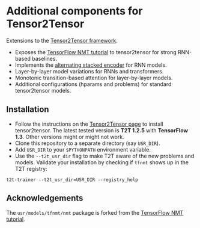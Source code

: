 # Additional components for Tensor2Tensor

Extensions to the [Tensor2Tensor framework](https://github.com/tensorflow/tensor2tensor). 

* Exposes the [TensorFlow NMT tutorial](https://github.com/tensorflow/nmt) to tensor2tensor for strong RNN-based baselines.
* Implements the [alternating stacked encoder](https://arxiv.org/abs/1606.04199) for RNN models.
* Layer-by-layer model variations for RNNs and transformers.
* Monotonic transition-based attention for layer-by-layer models.
* Additional configurations (hparams and problems) for standard tensor2tensor models.

Installation
------------

* Follow the instructions on the [Tensor2Tensor page](https://github.com/tensorflow/tensor2tensor) to install tensor2tensor. The latest tested version is **T2T 1.2.5** with **TensorFlow 1.3**. Other versions might or might not work.
* Clone this repository to a separate directory (say `USR_DIR`).
* Add `USR_DIR` to your `$PYTHONPATH` environment variable.
* Use the `--t2t_usr_dir` flag to make T2T aware of the new problems and models. Validate your installation by checking if `tfnmt` shows up in the T2T registry:
```
t2t-trainer --t2t_usr_dir=USR_DIR --registry_help
```

Acknowledgements
----------------

The `usr/models/tfnmt/nmt` package is forked from the [TensorFlow NMT tutorial](https://github.com/tensorflow/nmt).

